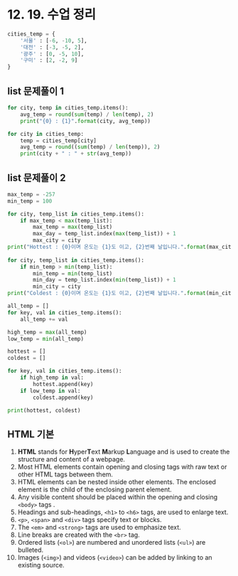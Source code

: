 # 12. 19. 수업 정리

```python
cities_temp = {
    '서울' : [-6, -10, 5],
    '대전' : [-3, -5, 2],
    '광주' : [0, -5, 10],
    '구미' : [2, -2, 9]
}
```

## list 문제풀이 1

```python
for city, temp in cities_temp.items():
    avg_temp = round(sum(temp) / len(temp), 2)
    print("{0} : {1}".format(city, avg_temp))
```

```python
for city in cities_temp:
    temp = cities_temp[city]
    avg_temp = round((sum(temp) / len(temp)), 2)
    print(city + " : " + str(avg_temp))
```

## list 문제풀이 2

```python
max_temp = -257
min_temp = 100

for city, temp_list in cities_temp.items():
    if max_temp < max(temp_list):
        max_temp = max(temp_list)
        max_day = temp_list.index(max(temp_list)) + 1
        max_city = city
print("Hottest : {0}이며 온도는 {1}도 이고, {2}번째 날입니다.".format(max_city, max_temp, max_day))
    
for city, temp_list in cities_temp.items():
    if min_temp > min(temp_list):
        min_temp = min(temp_list)
        min_day = temp_list.index(min(temp_list)) + 1
        min_city = city
print("Coldest : {0}이며 온도는 {1}도 이고, {2}번째 날입니다.".format(min_city, min_temp, min_day))
```

```python
all_temp = []
for key, val in cities_temp.items():
    all_temp += val

high_temp = max(all_temp)
low_temp = min(all_temp)

hottest = []
coldest = []

for key, val in cities_temp.items():
    if high_temp in val:
        hottest.append(key)
    if low_temp in val:
        coldest.append(key)

print(hottest, coldest)
```

## HTML 기본

1. **HTML** stands for **H**yper**T**ext **M**arkup **L**anguage and is used to create the structure and content of a webpage.
2. Most HTML elements contain opening and closing tags with raw text or other HTML tags between them.
3. HTML elements can be nested inside other elements. The enclosed element is the child of the enclosing parent element.
4. Any visible content should be placed within the opening and closing `<body>` tags .
5. Headings and sub-headings, `<h1>` to `<h6>` tags, are used to enlarge text. 
6. `<p>`, `<span>` and `<div>` tags specify text or blocks.
7. The `<em>` and `<strong>` tags are used to emphasize text. 
8. Line breaks are created with the `<br>` tag. 
9. Ordered lists (`<ol>`) are numbered and unordered lists (`<ul>`) are bulleted. 
10. Images (`<img>`) and videos (`<video>`) can be added by linking to an existing source.